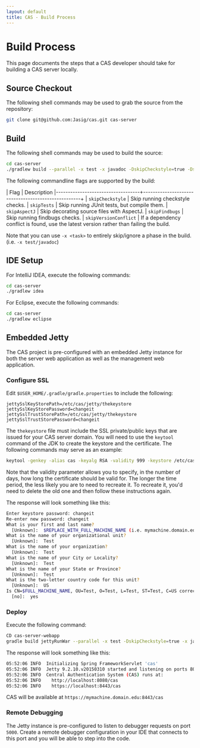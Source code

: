 ```yaml
---
layout: default
title: CAS - Build Process
---
```


# Build Process
This page documents the steps that a CAS developer should take for building a CAS server locally.

## Source Checkout
The following shell commands may be used to grab the source from the repository:

```bash
git clone git@github.com:Jasig/cas.git cas-server
```

## Build
The following shell commands may be used to build the source:

```bash
cd cas-server
./gradlew build --parallel -x test -x javadoc -DskipCheckstyle=true -DskipAspectJ=true -DskipFindbugs=true
```

The following commandline flags are supported by the build:

| Flag                              | Description
|-----------------------------------+----------------------------------------------------+
| `skipCheckstyle`                  | Skip running checkstyle checks.
| `skipTests`                       | Skip running JUnit tests, but compile them.
| `skipAspectJ`                     | Skip decorating source files with AspectJ.
| `skipFindbugs`                    | Skip running findbugs checks.
| `skipVersionConflict`             | If a dependency conflict is found, use the latest version rather than failing the build.

Note that you can use `-x <task>` to entirely skip/ignore a phase in the build. (i.e. `-x test/javadoc`)

## IDE Setup

For IntelliJ IDEA, execute the following commands:

```bash
cd cas-server
./gradlew idea
```

For Eclipse, execute the following commands:

```bash
cd cas-server
./gradlew eclipse
```

## Embedded Jetty

The CAS project is pre-configured with an embedded Jetty instance for both the server web application as well as the management web application.

### Configure SSL

Edit `$USER_HOME/.gradle/gradle.properties` to include the following:

```properties
jettySslKeyStorePath=/etc/cas/jetty/thekeystore
jettySslKeyStorePassword=changeit
jettySslTrustStorePath=/etc/cas/jetty/thekeystore
jettySslTrustStorePassword=changeit
```

The `thekeystore` file must include the SSL private/public keys that are issued for your CAS server domain. You will need to use the `keytool` command of the JDK to create the keystore and the certificate. The following commands may serve as an example:

```bash
keytool -genkey -alias cas -keyalg RSA -validity 999 -keystore /etc/cas/jetty/thekeystore
```

Note that the validity parameter allows you to specify, in the number of days, how long the certificate should be valid for. The longer the time period, the less likely you are to need to recreate it. To recreate it, you'd need to delete the old one and then follow these instructions again.

The response will look something like this:

```bash
Enter keystore password: changeit
Re-enter new password: changeit
What is your first and last name?
  [Unknown]:  $REPLACE_WITH_FULL_MACHINE_NAME (i.e. mymachine.domain.edu)
What is the name of your organizational unit?
  [Unknown]:  Test
What is the name of your organization?
  [Unknown]:  Test
What is the name of your City or Locality?
  [Unknown]:  Test
What is the name of your State or Province?
  [Unknown]:  Test
What is the two-letter country code for this unit?
  [Unknown]:  US
Is CN=$FULL_MACHINE_NAME, OU=Test, O=Test, L=Test, ST=Test, C=US correct?
  [no]:  yes
```

### Deploy
Execute the following command:

```bash
CD cas-server-webapp
gradle build jettyRunWar --parallel -x test -DskipCheckstyle=true -x javadoc -DskipAspectJ=true -DskipFindbugs=true --console rich
```

The response will look something like this:

```bash
05:52:06 INFO  Initializing Spring FrameworkServlet 'cas'
05:52:06 INFO  Jetty 9.2.10.v20150310 started and listening on ports 8080, 8443
05:52:06 INFO  Central Authentication System (CAS) runs at:
05:52:06 INFO    http://localhost:8080/cas
05:52:06 INFO    https://localhost:8443/cas
```

CAS will be available at `https://mymachine.domain.edu:8443/cas`

### Remote Debugging
The Jetty instance is pre-configured to listen to debugger requests on port `5000`. Create a remote debugger configuration in your IDE that connects to this port and you will be able to step into the code.
